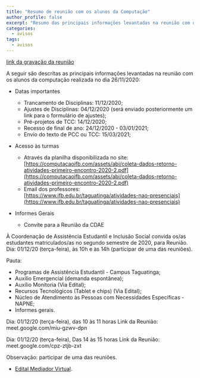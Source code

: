 ```yaml
---
title: "Resumo de reunião com os alunos da Computação" 
author_profile: false
excerpt: "Resumo das principais informações levantadas na reunião com os alunos da computação realizada no dia 26/11/2020"
categories:
  - avisos
tags:
  - avisos
---
```


[link da gravação da reunião](https://youtu.be/4tdUOffMMng)

A seguir são descritas as principais informações levantadas na reunião com os alunos da computação realizada no dia 26/11/2020:

- Datas importantes 
    - Trancamento de Disciplinas: 11/12/2020;
    - Ajustes de Disciplinas: 04/12/2020 (será enviado posteriormente um link para o formulário de ajustes);
    - Pré-projetos de TCC:  14/12/2020;
     - Recesso de final de ano: 24/12/2020 - 03/01/2021;
    - Envio do texto de PCC ou TCC: 15/03/2021;

- Acesso às turmas
   -  Através da planilha disponibilizada no site: [https://computacaoifb.com/assets/abi/coleta-dados-retorno-atividades-primeiro-encontro-2020-2.pdf](https://computacaoifb.com/assets/abi/coleta-dados-retorno-atividades-primeiro-encontro-2020-2.pdf)
   -  Email dos professores: [https://www.ifb.edu.br/taguatinga/atividades-nao-presenciais](https://www.ifb.edu.br/taguatinga/atividades-nao-presenciais)


- Informes Gerais
    -  Convite para a Reunião da CDAE

À Coordenação de Assistência Estudantil e Inclusão Social convida os/as estudantes matriculados/as no segundo semestre de 2020, para Reunião. Dia: 01/12/20 (terça-feira), às 10h e às 14h (participar de  uma das reuniões).

Pauta: 
- Programas de Assistência Estudantil - Campus Taguatinga;
- Auxilio Emergencial (demanda espontânea);
- Auxílio Monitoria (Via Edital);
- Recursos Tecnológicos (Tablet e chips) (Via Edital);
- Núcleo de Atendimento às Pessoas com Necessidades Específicas - NAPNE;
- Informes gerais.

Dia: 01/12/20 (terça-feira), das 10 às 11 horas Link da Reunião: meet.google.com/miu-gzwv-dpn  

Dia: 01/12/20 (terça-feira), Das 14 às 15 horas Link da Reunião: meet.google.com/cpz-ztjb-zxt

Observação: participar de uma das reuniões.

  - [Edital Mediador Virtual](https://www.ifb.edu.br/portal-do-aluno/noticias/25505-ifb-lanca-o-edital-mediador-virtual-2020-2).